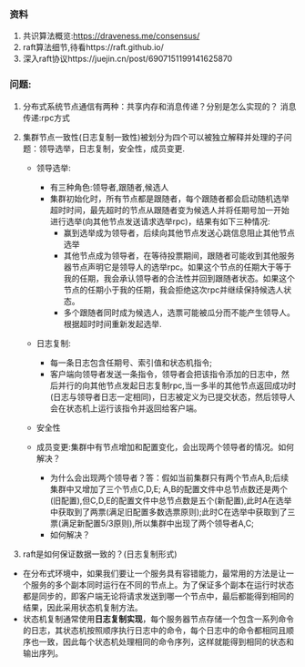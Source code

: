 ### 资料
1. 共识算法概览:https://draveness.me/consensus/
2. raft算法细节,待看https://raft.github.io/
3. 深入raft协议https://juejin.cn/post/6907151199141625870

### 问题:
1. 分布式系统节点通信有两种：共享内存和消息传递？分别是怎么实现的？
    消息传递:rpc方式
    
2. 集群节点一致性(日志复制一致性)被划分为四个可以被独立解释并处理的子问题：领导选举，日志复制，安全性，成员变更.
    - 领导选举:
        - 有三种角色:领导者,跟随者,候选人
        - 集群初始化时，所有节点都是跟随者，每个跟随者都会启动随机选举超时时间，最先超时的节点从跟随者变为候选人并将任期号加一开始进行选举(向其他节点发送请求选举rpc)，结果有如下三种情况:
          - 赢到选举成为领导者，后续向其他节点发送心跳信息阻止其他节点选举
          - 其他节点成为领导者，在等待投票期间，跟随者可能收到其他服务器节点声明它是领导人的选举rpc。如果这个节点的任期大于等于我的任期，我会承认领导者的合法性并回到跟随者状态。如果这个节点的任期小于我的任期，我会拒绝这次rpc并继续保持候选人状态。
          - 多个跟随者同时成为候选人，选票可能被瓜分而不能产生领导人。根据超时时间重新发起选举.
    - 日志复制:
      - 每一条日志包含任期号、索引值和状态机指令;
      - 客户端向领导者发送一条指令，领导者会把该指令添加的日志中，然后并行的向其他节点发起日志复制rpc,当一多半的其他节点返回成功时(日志与领导者日志一定相同)，日志被定义为已提交状态，然后领导人会在状态机上运行该指令并返回给客户端。

    - 安全性

    - 成员变更:集群中有节点增加和配置变化，会出现两个领导者的情况。如何解决？
      - 为什么会出现两个领导者？答：假如当前集群只有两个节点A,B;后续集群中又增加了三个节点C,D,E; A,B的配置文件中总节点数还是两个(旧配置),但C,D,E的配置文件中总节点数是五个(新配置),此时A在选举中获取到了两票(满足旧配置多数选票原则);此时C在选举中获取到了三票(满足新配置5/3原则),所以集群中出现了两个领导者A,C;
      - 如何解决？

3. raft是如何保证数据一致的？(日志复制形式)
- 在分布式环境中，如果我们要让一个服务具有容错能力，最常用的方法是让一个服务的多个副本同时运行在不同的节点上。为了保证多个副本在运行时状态都是同步的，即客户端无论将请求发送到哪一个节点中，最后都能得到相同的结果，因此采用状态机复制方法。
- 状态机复制通常使用**日志复制实现**，每个服务器节点存储一个包含一系列命令的日志，其状态机按照顺序执行日志中的命令，每个日志中的命令都相同且顺序也一致，因此每个状态机处理相同的命令序列，这样就能得到相同的状态和输出序列。